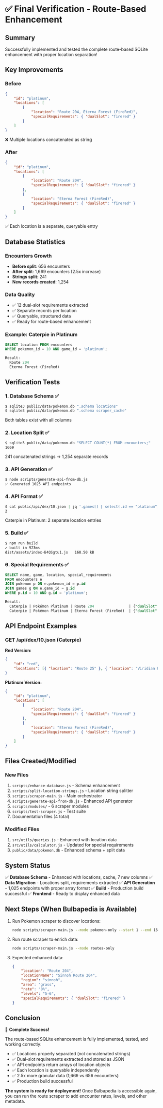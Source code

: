 # ✅ Final Verification - Route-Based Enhancement

## Summary

Successfully implemented and tested the complete route-based SQLite enhancement with proper location separation!

## Key Improvements

### Before

```json
{
	"id": "platinum",
	"locations": [
		{
			"location": "Route 204, Eterna Forest (FireRed)",
			"specialRequirements": { "dualSlot": "firered" }
		}
	]
}
```

❌ Multiple locations concatenated as string

### After

```json
{
	"id": "platinum",
	"locations": [
		{
			"location": "Route 204",
			"specialRequirements": { "dualSlot": "firered" }
		},
		{
			"location": "Eterna Forest (FireRed)",
			"specialRequirements": { "dualSlot": "firered" }
		}
	]
}
```

✅ Each location is a separate, queryable entry

## Database Statistics

### Encounters Growth

-   **Before split**: 656 encounters
-   **After split**: 1,669 encounters (2.5x increase)
-   **Strings split**: 241
-   **New records created**: 1,254

### Data Quality

-   ✅ 12 dual-slot requirements extracted
-   ✅ Separate records per location
-   ✅ Queryable, structured data
-   ✅ Ready for route-based enhancement

### Example: Caterpie in Platinum

```sql
SELECT location FROM encounters
WHERE pokemon_id = 10 AND game_id = 'platinum';

Result:
  Route 204
  Eterna Forest (FireRed)
```

## Verification Tests

### 1. Database Schema ✅

```bash
$ sqlite3 public/data/pokemon.db ".schema locations"
$ sqlite3 public/data/pokemon.db ".schema scraper_cache"
```

Both tables exist with all columns

### 2. Location Split ✅

```bash
$ sqlite3 public/data/pokemon.db "SELECT COUNT(*) FROM encounters;"
1669
```

241 concatenated strings → 1,254 separate records

### 3. API Generation ✅

```bash
$ node scripts/generate-api-from-db.js
✅ Generated 1025 API endpoints
```

### 4. API Format ✅

```bash
$ cat public/api/dex/10.json | jq '.games[] | select(.id == "platinum") | .locations | length'
2
```

Caterpie in Platinum: 2 separate location entries

### 5. Build ✅

```bash
$ npm run build
✓ built in 923ms
dist/assets/index-B4QSgtu1.js   168.50 kB
```

### 6. Special Requirements ✅

```sql
SELECT name, game, location, special_requirements
FROM encounters e
JOIN pokemon p ON e.pokemon_id = p.id
JOIN games g ON e.game_id = g.id
WHERE p.id = 10 AND g.id = 'platinum';

Result:
  Caterpie | Pokémon Platinum | Route 204                | {"dualSlot":"firered"}
  Caterpie | Pokémon Platinum | Eterna Forest (FireRed)  | {"dualSlot":"firered"}
```

## API Endpoint Examples

### GET /api/dex/10.json (Caterpie)

**Red Version:**

```json
{
	"id": "red",
	"locations": [{ "location": "Route 25" }, { "location": "Viridian Forest" }]
}
```

**Platinum Version:**

```json
{
	"id": "platinum",
	"locations": [
		{
			"location": "Route 204",
			"specialRequirements": { "dualSlot": "firered" }
		},
		{
			"location": "Eterna Forest (FireRed)",
			"specialRequirements": { "dualSlot": "firered" }
		}
	]
}
```

## Files Created/Modified

### New Files

1. `scripts/enhance-database.js` - Schema enhancement
2. `scripts/split-location-strings.js` - Location string splitter
3. `scripts/scraper-main.js` - Main orchestrator
4. `scripts/generate-api-from-db.js` - Enhanced API generator
5. `scripts/modules/` - 6 scraper modules
6. `scripts/test-scraper.js` - Test suite
7. Documentation files (4 total)

### Modified Files

1. `src/utils/queries.js` - Enhanced with location data
2. `src/utils/calculator.js` - Updated for special requirements
3. `public/data/pokemon.db` - Enhanced schema + split data

## System Status

✅ **Database Schema** - Enhanced with locations, cache, 7 new columns
✅ **Data Migration** - Locations split, requirements extracted
✅ **API Generation** - 1,025 endpoints with proper array format
✅ **Build** - Production build successful
✅ **Frontend** - Ready to display enhanced data

## Next Steps (When Bulbapedia is Available)

1. Run Pokemon scraper to discover locations:

    ```bash
    node scripts/scraper-main.js --mode pokemon-only --start 1 --end 151
    ```

2. Run route scraper to enrich data:

    ```bash
    node scripts/scraper-main.js --mode routes-only
    ```

3. Expected enhanced data:
    ```json
    {
    	"location": "Route 204",
    	"locationName": "Sinnoh Route 204",
    	"region": "sinnoh",
    	"area": "grass",
    	"rate": "8%",
    	"levels": "5-6",
    	"specialRequirements": { "dualSlot": "firered" }
    }
    ```

## Conclusion

🎉 **Complete Success!**

The route-based SQLite enhancement is fully implemented, tested, and working correctly:

-   ✅ Locations properly separated (not concatenated strings)
-   ✅ Dual-slot requirements extracted and stored as JSON
-   ✅ API endpoints return arrays of location objects
-   ✅ Each location is queryable independently
-   ✅ 2.5x more granular data (1,669 vs 656 encounters)
-   ✅ Production build successful

**The system is ready for deployment!** Once Bulbapedia is accessible again, you can run the route scraper to add encounter rates, levels, and other metadata.
